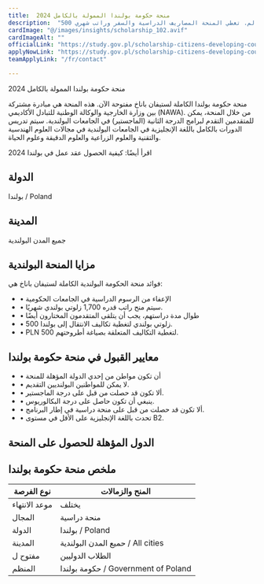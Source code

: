 ```yaml
---
title:  منحة حكومة بولندا الممولة بالكامل 2024 
description:  "500 منحة ممولة بالكامل في بولندا للطلاب الدوليين في أكثر من 180 بلد حولي العالم. تغطي المنحة المصاريف الدراسية والسفر وراتب شهري." 
cardImage: "@/images/insights/scholarship_102.avif" 
cardImageAlt: "" 
officialLink: "https://study.gov.pl/scholarship-citizens-developing-countries" 
applyNowLink: "https://study.gov.pl/scholarship-citizens-developing-countries" 
teamApplyLink: "/fr/contact"

---
```


منحة حكومة بولندا الممولة بالكامل 2024

منحة حكومة بولندا الكاملة لستيفان باناخ مفتوحة الآن. هذه المنحة هي مبادرة مشتركة بين وزارة الخارجية والوكالة الوطنية للتبادل الأكاديمي (NAWA). من خلال المنحة، يمكن للمتقدمين التقدم لبرامج الدرجة الثانية (الماجستير) في الجامعات البولندية. سيتم تدريس الدورات بالكامل باللغة الإنجليزية في الجامعات البولندية في مجالات العلوم الهندسية والتقنية والعلوم الزراعية والعلوم الدقيقة وعلوم الحياة.

اقرأ أيضًا: كيفية الحصول عقد عمل في بولندا 2024

## الدولة

بولندا / Poland

## المدينة

جميع المدن البولندية

## مزايا المنحة البولندية

فوائد منحة الحكومة البولندية الكاملة لستيفان باناخ هي:

- • الإعفاء من الرسوم الدراسية في الجامعات الحكومية
- • سيتم منح راتب قدره 1,700 زلوتي بولندي شهريًا.
- • طوال مدة دراستهم، يجب أن يتلقى المتقدمون المختارون أيضًا
- • 500 زلوتي بولندي لتغطية تكاليف الانتقال إلى بولندا.
- • PLN 500 لتغطية التكاليف المتعلقة بصياغة أطروحتهم.

## معايير القبول في منحة حكومة بولندا

- • أن تكون مواطن من إحدي الدولة المؤهلة للمنحة
- • لا يمكن للمواطنين البولنديين التقديم.
- • ألا تكون قد حصلت من قبل على درجة الماجستير.
- • ينبغي أن تكون حاصل على درجة البكالوريوس.
- • ألا تكون قد حصلت من قبل على منحة دراسية في إطار البرنامج.
- • تحدث باللغة الإنجليزية على الأقل في مستوى B2.

## الدول المؤهلة للحصول على المنحة

## ملخص منحة حكومة بولندا

| نوع الفرصة | المنح والزمالات |
| --- | --- |
| موعد الانتهاء | يختلف |
| المجال | منحة دراسية |
| الدولة | بولندا / Poland |
| المدينة | حميع المدن البولندية / All cities |
| مفتوح ل | الطلاب الدوليين |
| المنظم | حكومة بولندا / Government of Poland |


